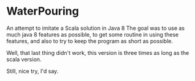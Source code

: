 # WaterPouring
An attempt to imitate a Scala solution in Java 8
The goal was to use as much java 8 features as possible,
to get some routine in using these features,
and also to try to keep the program as short
as possible.

Well, that last thing didn't work, this version
is three times as long as the scala version.

Still, nice try, I'd say.
